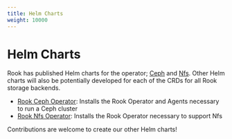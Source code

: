 ```yaml
---
title: Helm Charts
weight: 10000
---
```


# Helm Charts

Rook has published Helm charts for the operator; [Ceph](helm-operator.md) and [Nfs](helm-nfs.md). Other Helm charts will also be potentially developed for each of the
CRDs for all Rook storage backends.
- [Rook Ceph Operator](helm-operator.md): Installs the Rook Operator and Agents necessary to run a Ceph cluster
- [Rook Nfs Operator](helm-nfs.md): Installs the Rook Operator necessary to support  Nfs 

Contributions are welcome to create our other Helm charts!
